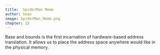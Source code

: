 ```yaml
---
title:  SpiderMan Meme
author: Sean
image: SpiderMan_Meme.png
chapter: 15
---
```

Base and bounds is the first incarnation of hardware-based address translation. It allows us to place the address space anywhere would like in the physical memory.